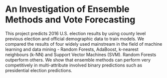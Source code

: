 # An Investigation of Ensemble Methods and Vote Forecasting

This project predicts 2016 U.S. election results by using county level previous election and official demographic data to train models. We compared the results of four widely used mainstream in the field of machine learning and data mining - Random Forests, AdaBoost, k-nearest neighbours (k-NN) and Support Vector Machines (SVM). Random Forests outperform others. We show that ensemble methods can perform very competitively in multi-attribute involved binary predictions such as presidential election predictions.
